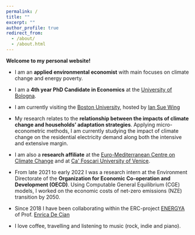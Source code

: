 ```yaml
---
permalink: /
title: ""
excerpt: ""
author_profile: true
redirect_from: 
  - /about/
  - /about.html
---
```


**Welcome to my personal website!** 

- I am an **applied environmental economist** with main focuses on climate change and energy poverty. 

- I am a **4th year PhD Candidate in Economics** at the [University of Bologna](https://www.unibo.it/it). 

- I am currently visiting the [Boston University](https://www.bu.edu/), hosted by [Ian Sue Wing](https://people.bu.edu/isw/)

- My research relates to the **relationship between the impacts of climate change and households’ adaptation strategies**. Applying micro-econometric methods, I am currently studying the impact of climate change on the residential electricity demand along both the intensive and extensive margin. 

- I am also a **research affiliate** at the [Euro-Mediterranean Centre on Climate Change](https://www.cmcc.it/) and at [Ca' Foscari University of Venice](https://www.unive.it/).

- From late 2021 to early 2022 I was a research intern at the Environment Directorate of the **Organization for Economic Co-operation and Development (OECD)**. Using Computable General Equilibrium (CGE) models, I worked on the economic costs of net-zero emissions (NZE) transition by 2050.

- Since 2018 I have been collaborating within the ERC-project [ENERGYA](http://www.energy-a.eu/) of Prof. [Enrica De Cian](https://www.unive.it/data/people/5591358/)

- I love coffee, travelling and listening to music (rock, indie and piano).
